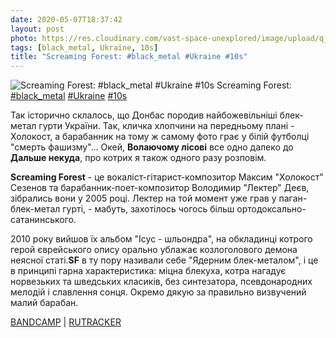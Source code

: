 ```yaml
---
date: 2020-05-07T18:37:42
layout: post
photo: https://res.cloudinary.com/vast-space-unexplored/image/upload/q_auto,dpr_auto,w_auto/photos/photo_960_07-05-2020_18-37-42.jpg
tags: [black_metal, Ukraine, 10s]
title: "Screaming Forest: #black_metal #Ukraine #10s"
---
```

![Screaming Forest: #black_metal #Ukraine #10s](https://res.cloudinary.com/vast-space-unexplored/image/upload/q_auto,dpr_auto,w_auto/photos/photo_960_07-05-2020_18-37-42.jpg)
Screaming Forest: [#black_metal](/tags/#black_metal) [#Ukraine](/tags/#Ukraine) [#10s](/tags/#10s)

Так історично склалось, що Донбас породив найбожевільніші блек-метал гурти України. Так, кличка хлопчини на передньому плані - Холокост, а барабанник на тому ж самому фото грає у білій футболці &quot;смерть фашизму&quot;... Окей, **Волаючому лісові** все одно далеко до **Дальше некуда**, про котрих я також одного разу розповім.

**Screaming Forest** - це вокаліст-гітарист-композитор Максим &quot;Холокост&quot; Сезенов та барабанник-поет-композитор Володимир &quot;Лектер&quot; Деєв, зібрались вони у 2005 році. Лектер на той момент уже грав у паган-блек-метал гурті, - мабуть, захотілось чогось більш ортодоксально-сатанинського.

2010 року вийшов їх альбом &quot;Ісус - шльондра&quot;, на обкладинці котрого герой єврейського опису орально ублажає козлоголового демона неясної статі.**SF** в ту пору називали себе &quot;Ядерним блек-металом&quot;, і це в принципі гарна характеристика: міцна блекуха, котра нагадує норвезьких та шведських класиків, без синтезатора, псевдонародних мелодій і славлення сонця. Окремо дякую за правильно визвучений малий барабан.

[BANDCAMP](https://morehate.bandcamp.com/album/jesus-whore) \| [RUTRACKER](https://rutracker.org/forum/viewtopic.php?t=3834355)